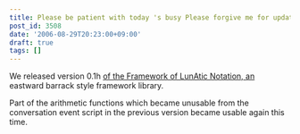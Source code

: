 ```yaml
---
title: Please be patient with today 's busy Please forgive me for updates only
post_id: 3508
date: '2006-08-29T20:23:00+09:00'
draft: true
tags: []
---
```


We released version 0.1h [of the Framework of LunAtic Notation, an](https://danmaq.com/tag/flan) eastward barrack style framework library.

Part of the arithmetic functions which became unusable from the conversation event script in the previous version became usable again this time.
